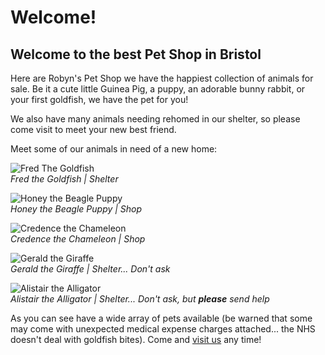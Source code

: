 # Welcome!

## Welcome to the best Pet Shop in Bristol

Here are Robyn's Pet Shop we have the happiest collection of animals for sale. Be it a cute little Guinea Pig, a puppy, an adorable bunny rabbit, or your first goldfish, we have the pet for you! 

We also have many animals needing rehomed in our shelter, so please come visit to meet your new best friend.

Meet some of our animals in need of a new home:

![Fred The Goldfish](/assets/pets/fred.jpg)<br>
*Fred the Goldfish | Shelter*

![Honey the Beagle Puppy](/assets/pets/honey.jpg)<br>
*Honey the Beagle Puppy | Shop*

![Credence the Chameleon](/assets/pets/credence.jpg)<br>
*Credence the Chameleon | Shop*

![Gerald the Giraffe](/assets/pets/gerald.jpg)<br>
*Gerald the Giraffe | Shelter... Don't ask*

![Alistair the Alligator](/assets/pets/alistair.jpg)<br>
*Alistair the Alligator | Shelter... Don't ask, but __please__ send help*

As you can see have a wide array of pets available (be warned that some may come with unexpected medical expense charges attached... the NHS doesn't deal with goldfish bites). Come and [visit us](?contact) any time!

